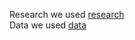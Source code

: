 Research we used [research](https://www.researchgate.net/publication/344708684)
<br/>
Data we used [data](http://archive.ics.uci.edu/ml/datasets/emg+dataset+in+lower+limb) 
